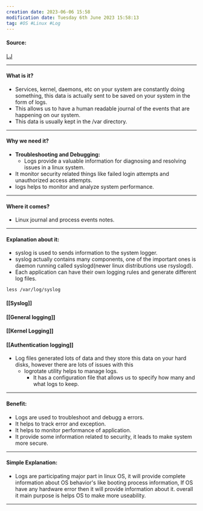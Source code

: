 ```yaml
---
creation date: 2023-06-06 15:58
modification date: Tuesday 6th June 2023 15:58:13
tag: #OS #Linux #Log
---
```


#### Source:
[LJ](https://linuxjourney.com/lesson/system-logging)

-----------------------------------------------------
#### What is it?

* Services, kernel, daemons, etc on your system are constantly doing something, this data is actually sent to be saved on your system in the form of logs.
* This allows us to have a human readable journal of the events that are happening on our system.
* This data is usually kept in the /var directory.

-----------------------------------------------------
#### Why we need it?

* **Troubleshooting and Debugging:** 
	* Logs provide a valuable information for diagnosing and resolving issues in a linux system.
* It monitor security related things like failed login attempts and unauthorized access attempts.
* logs helps to monitor and analyze system performance.

-----------------------------------------------------
#### Where it comes?

* Linux journal and process events notes.
-----------------------------------------------------
#### Explanation about it:

* syslog is used to sends information to the system logger.
* syslog actually contains many components, one of the important ones is daemon running called syslogd(newer linux distributions use rsyslogd).
* Each application can have their own logging rules and generate different log files.

```
less /var/log/syslog
```

#### [[Syslog]]

#### [[General logging]]

#### [[Kernel Logging]]

#### [[Authentication logging]]

*  Log files generated lots of data and they store this data on your hard disks, however there are lots of issues with this
	* logrotate utility helps to manage logs.
		* It has a configuration file that allows us to specify how many and what logs to keep.
-----------------------------------------------------
#### Benefit:

* Logs are used to troubleshoot and debugg a errors.
* It helps to track error and exception.
* It helps to monitor performance of application.
* It provide some information related to security, it leads to make system more secure.

-----------------------------------------------------
#### Simple Explanation:

* Logs are participating major part in linux OS, it will provide complete information about OS behavior's like booting process information, If OS have any hardware error then it will provide information about it. overall it main purpose is helps OS to make more useability.
-----------------------------------------------------
